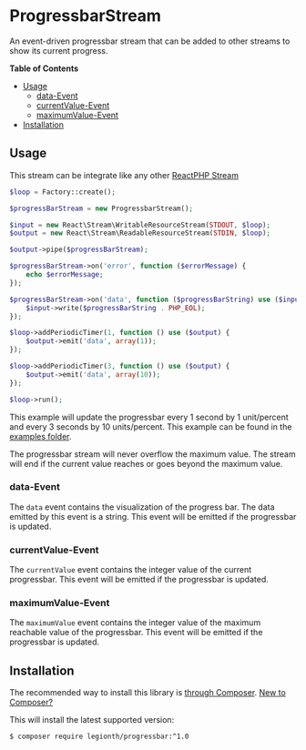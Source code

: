 # ProgressbarStream

An event-driven progressbar stream that can be added to other streams
to show its current progress.

**Table of Contents**
 * [Usage](#usage)
   * [data-Event](#data-event)
   * [currentValue-Event](#currentvalue-event)
   * [maximumValue-Event](#maximumvalue-event)
 * [Installation](#installation)
 
## Usage

This stream can be integrate like any other
[ReactPHP Stream](https://github.com/reactphp/stream/)

```php
$loop = Factory::create();

$progressBarStream = new ProgressbarStream();

$input = new React\Stream\WritableResourceStream(STDOUT, $loop);
$output = new React\Stream\ReadableResourceStream(STDIN, $loop);

$output->pipe($progressBarStream);

$progressBarStream->on('error', function ($errorMessage) {
    echo $errorMessage;
});

$progressBarStream->on('data', function ($progressBarString) use ($input) {
    $input->write($progressBarString . PHP_EOL);
});

$loop->addPeriodicTimer(1, function () use ($output) {
    $output->emit('data', array(1));
});

$loop->addPeriodicTimer(3, function () use ($output) {
    $output->emit('data', array(10));
});

$loop->run();
```

This example will update the progressbar every 1 second by 1 unit/percent and
every 3 seconds by 10 units/percent.
This example can be found in the [examples folder](/examples).

The progressbar stream will never overflow the maximum value.
The stream will end if the current value reaches or goes beyond the maximum
value.

### data-Event

The `data` event contains the visualization of the progress bar.
The data emitted by this event is a string.
This event will be emitted if the progressbar is updated.

### currentValue-Event

The `currentValue` event contains the integer value of the current progressbar.
This event will be emitted if the progressbar is updated.

### maximumValue-Event

The `maximumValue` event contains the integer value of the maximum reachable value
of the progressbar.
This event will be emitted if the progressbar is updated.

## Installation

The recommended way to install this library is [through Composer](https://getcomposer.org).
[New to Composer?](https://getcomposer.org/doc/00-intro.md)

This will install the latest supported version:

```bash
$ composer require legionth/progressbar:^1.0
```
